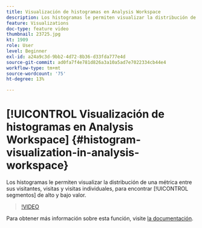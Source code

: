 ```yaml
---
title: Visualización de histogramas en Analysis Workspace
description: Los histogramas le permiten visualizar la distribución de una métrica entre sus visitantes, visitas y visitas actuales, para encontrar segmentos de alto y bajo valor.
feature: Visualizations
doc-type: feature video
thumbnail: 23725.jpg
kt: 1909
role: User
level: Beginner
exl-id: a24a9c3d-9bb2-4d72-8b36-d33fda777e4d
source-git-commit: ad0fa7f4e781d826a3a10a5ad7e7022334cb44e4
workflow-type: tm+mt
source-wordcount: '75'
ht-degree: 13%

---
```


# [!UICONTROL Visualización de histogramas en Analysis Workspace] {#histogram-visualization-in-analysis-workspace}

 Los histogramas le permiten visualizar la distribución de una   métrica entre sus visitantes, visitas y visitas individuales, para encontrar  [!UICONTROL segmentos] de alto y bajo valor.

>[!VIDEO](https://video.tv.adobe.com/v/23725/?quality=12)

Para obtener más información sobre esta función, visite [la documentación](https://experienceleague.adobe.com/docs/analytics/analyze/analysis-workspace/visualizations/histogram.html?lang=en).
